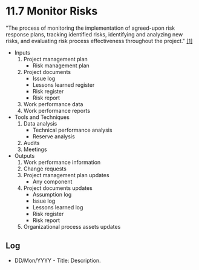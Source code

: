 # 11.7 Monitor Risks

"The process of monitoring the implementation of agreed-upon risk response
plans, tracking identified risks, identifying and analyzing new risks, and
evaluating risk process effectiveness throughout the project."
[[1]](../home.md#references)

- Inputs
  1. Project management plan
     - Risk management plan
  2. Project documents
     - Issue log
     - Lessons learned register
     - Risk register
     - Risk report
  3. Work performance data
  4. Work performance reports
- Tools and Techniques
  1. Data analysis
     - Technical performance analysis
     - Reserve analysis
  2. Audits
  3. Meetings
- Outputs
  1. Work performance information
  2. Change requests
  3. Project management plan updates
     - Any component
  4. Project documents updates
     - Assumption log
     - Issue log
     - Lessons learned log
     - Risk register
     - Risk report
  5. Organizational process assets updates

## Log

- DD/Mon/YYYY - Title: Description.
